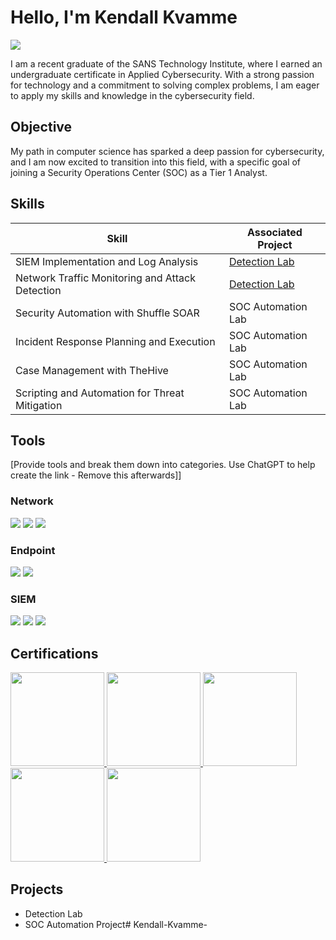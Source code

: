 # Hello, I'm Kendall Kvamme
<a href="https://www.linkedin.com/in/kendall-kvamme/"><img src="https://img.shields.io/badge/-LinkedIn-0072b1?&style=for-the-badge&logo=linkedin&logoColor=white" /></a>


I am a recent graduate of the SANS Technology Institute, where I earned an undergraduate certificate in Applied Cybersecurity. With a strong passion for technology and a commitment to solving complex problems, I am eager to apply my skills and knowledge in the cybersecurity field.

## Objective

My path in computer science has sparked a deep passion for cybersecurity, and I am now excited to transition into this field, with a specific goal of joining a Security Operations Center (SOC) as a Tier 1 Analyst.

## Skills

| Skill                                         | Associated Project         |
|-----------------------------------------------|----------------------------|
| SIEM Implementation and Log Analysis          | <a href="https://google.com">Detection Lab</a>|
| Network Traffic Monitoring and Attack Detection | <a href="https://google.com">Detection Lab</a>|
| Security Automation with Shuffle SOAR         | SOC Automation Lab|
| Incident Response Planning and Execution      | SOC Automation Lab|
| Case Management with TheHive                  | SOC Automation Lab|
| Scripting and Automation for Threat Mitigation | SOC Automation Lab|

## Tools
[Provide tools and break them down into categories. Use ChatGPT to help create the link - Remove this afterwards]]

### Network
<div>
    <img src="https://img.shields.io/badge/-Wireshark-1679A7?&style=for-the-badge&logo=Wireshark&logoColor=white" />
    <img src="https://img.shields.io/badge/-Suricata-EF3B2D?&style=for-the-badge&logo=Suricata&logoColor=white" />
    <img src="https://img.shields.io/badge/-Zeek-777BB4?&style=for-the-badge&logo=Zeek&logoColor=white" />
</div>

### Endpoint
<div>
    <img src="https://img.shields.io/badge/-Microsoft_Defender_for_Endpoint-00A4EF?&style=for-the-badge&logo=Microsoft&logoColor=white" />
    <img src="https://img.shields.io/badge/-Velociraptor-4B275F?&style=for-the-badge&logo=Velociraptor&logoColor=white" />
</div>

### SIEM
<div>
    <img src="https://img.shields.io/badge/-Microsoft_Sentinel-0078D4?&style=for-the-badge&logo=Microsoft&logoColor=white" />
    <img src="https://img.shields.io/badge/-Splunk-000000?&style=for-the-badge&logo=Splunk&logoColor=white" />
    <img src="https://img.shields.io/badge/-Elastic-005571?&style=for-the-badge&logo=Elastic&logoColor=white" />
</div>

## Certifications
<div>
<a href="https://www.credly.com/badges/67cd75e7-04b6-4ea5-bc4b-fd85c6b9f11b"> <img src="https://images.credly.com/images/2d9b3293-9295-4ac3-a326-1bb7013225a4/image.png" width="150" height="150" />  </a>
<a href="https://www.credly.com/badges/8e85cac0-195b-4b75-b6df-b4f36f8c1925"> <img src="https://images.credly.com/size/680x680/images/8e6bde54-8a33-4ec0-9d70-90fcde581bcf/image.png" width="150" height="150" />  </a>
<a href="https://www.credly.com/badges/eeb3dee0-0f8b-4e21-bc26-66c7e088dec4"> <img src="https://images.credly.com/size/680x680/images/c3e2745b-2f30-4e6b-9290-f7557a705181/image.png" width="150" height="150" />  </a>
<a href="https://www.credly.com/badges/000633e8-a833-4f22-bcc4-de1c647ce23d"> <img src="https://images.credly.com/size/680x680/images/b8200bcb-258a-4089-b43d-fe23dfdc3097/image.png" width="150" height="150" />  </a>
<a href="https://www.credly.com/badges/03d5be00-83c4-47fe-bb47-dc182b5da08c"> <img src="https://images.credly.com/size/680x680/images/efd77bd2-ab34-4323-b427-47b3e7136029/image.png" width="150" height="150" />  </a>
</div>

## Projects
- Detection Lab
- SOC Automation Project# Kendall-Kvamme-
